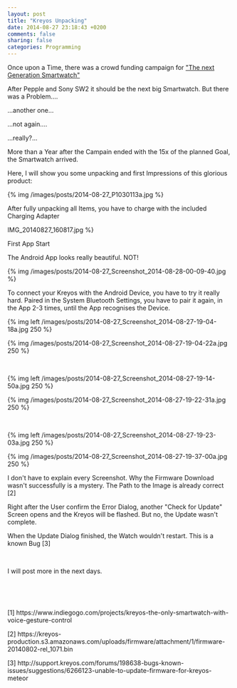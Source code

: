 ```yaml
---
layout: post
title: "Kreyos Unpacking"
date: 2014-08-27 23:18:43 +0200
comments: false
sharing: false
categories: Programming
---
```

Once upon a Time, there was a crowd funding campaign for ["The next Generation Smartwatch"](https://www.indiegogo.com/projects/kreyos-the-only-smartwatch-with-voice-gesture-control)
<p>After Pepple and Sony SW2 it should be the next big Smartwatch. But there was a Problem....</p>
<p>...another one...</p>
<p>...not again....</p>
<p>...really?...</p>
<p>More than a Year after the Campain ended with the 15x of the planned Goal, the Smartwatch arrived.</p>
<p>Here, I will show you some unpacking and first Impressions of this glorious product:</p>

<!-- more -->

{% img /images/posts/2014-08-27_P1030113a.jpg %}

<p>After fully unpacking all Items, you have to charge with the included Charging Adapter</p>
IMG_20140827_160817.jpg %}
<br />

<p>First App Start</p>
<p>The Android App looks really beautiful. NOT!</p>
{% img /images/posts/2014-08-27_Screenshot_2014-08-28-00-09-40.jpg %}

<p>To connect your Kreyos with the Android Device, you have to try it really hard. Paired in the System Bluetooth Settings, you have to pair it again, in the App 2-3 times, until the App recognises the Device.</p>

{% img left /images/posts/2014-08-27_Screenshot_2014-08-27-19-04-18a.jpg 250 %}

{% img /images/posts/2014-08-27_Screenshot_2014-08-27-19-04-22a.jpg 250 %}

<br />

{% img left /images/posts/2014-08-27_Screenshot_2014-08-27-19-14-50a.jpg 250 %}

{% img /images/posts/2014-08-27_Screenshot_2014-08-27-19-22-31a.jpg 250 %}

<br />

{% img left /images/posts/2014-08-27_Screenshot_2014-08-27-19-23-03a.jpg 250 %}

{% img /images/posts/2014-08-27_Screenshot_2014-08-27-19-37-00a.jpg 250 %}

</p>
<p>I don't have to explain every Screenshot. Why the Firmware Download wasn't successfully is a mystery. The Path to the Image is already correct [2]</p>
<p>Right after the User confirm the Error Dialog, another "Check for Update" Screen opens and the Kreyos will be flashed. But no, the Update wasn't complete.</p>
<p>When the Update Dialog finished, the Watch wouldn't restart. This is a known Bug [3]</p>
<p>&nbsp;</p>
<p>I will post more in the next days.</p>
<p>&nbsp;</p>
<p>&nbsp;</p>
<p>[1] https://www.indiegogo.com/projects/kreyos-the-only-smartwatch-with-voice-gesture-control</p>
<p>[2] https://kreyos-production.s3.amazonaws.com/uploads/firmware/attachment/1/firmware-20140802-rel_1071.bin</p>
<p>[3] http://support.kreyos.com/forums/198638-bugs-known-issues/suggestions/6266123-unable-to-update-firmware-for-kreyos-meteor</p>
